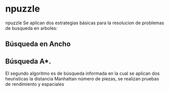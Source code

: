# npuzzle
npuzzle
Se aplican dos estrategias básicas para la resolucion de problemas de busqueda en arboles:
## Búsqueda en Ancho 
## Búsqueda A*. 
El segundo algoritmo es de búsqueda informada en la cual se aplican dos heuŕısticas la distancia Manhattan número de piezas, se realizan pruebas de rendimiento y espaciales 

